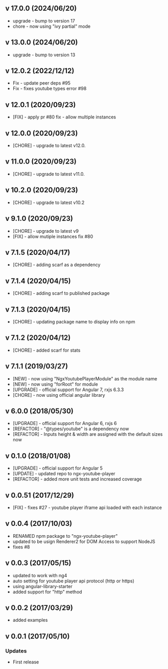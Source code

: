 
## v 17.0.0 (2024/06/20)

- upgrade - bump to version 17
- chore - now using "ivy partial" mode

## v 13.0.0 (2024/06/20)

- upgrade - bump to version 13

## v 12.0.2 (2022/12/12)

- Fix - update peer deps #95
- Fix - fixes youtube types error #98

## v 12.0.1 (2020/09/23)

- [FIX] - apply pr #80 fix - allow multiple instances

## v 12.0.0 (2020/09/23)

- [CHORE] - upgrade to latest v12.0.

## v 11.0.0 (2020/09/23)

- [CHORE] - upgrade to latest v11.0.

## v 10.2.0 (2020/09/23)

- [CHORE] - upgrade to latest v10.2

## v 9.1.0 (2020/09/23)

- [CHORE] - upgrade to latest v9
- [FIX] - allow mutiple instances fix #80

## v 7.1.5 (2020/04/17)

- [CHORE] - adding scarf as a dependency

## v 7.1.4 (2020/04/15)

- [CHORE] - adding scarf to published package

## v 7.1.3 (2020/04/15)

- [CHORE] - updating package name to display info on npm

## v 7.1.2 (2020/04/12)

- [CHORE] - added scarf for stats

## v 7.1.1 (2019/03/27)

- [NEW] - now using "NgxYoutubePlayerModule" as the module name
- [NEW] - now using "forRoot" for module
- [UPGRADE] - official support for Angular 7, rxjs 6.3.3
- [CHORE] - now using official angular library

## v 6.0.0 (2018/05/30)

- [UPGRADE] - official support for Angular 6, rxjs 6
- [REFACTOR] - "@types/youtube" is a dependency now
- [REFACTOR] - Inputs height & width are assigned with the default sizes now

## v 0.1.0 (2018/01/08)

- [UPGRADE] - official support for Angular 5
- [UPDATE] - updated repo to ngx-youtube-player
- [REFACTOR] - added more unit tests and increased coverage

## v 0.0.51 (2017/12/29)

- [FIX] - fixes #27 - youtube player iframe api loaded with each instance

## v 0.0.4 (2017/10/03)

- RENAMED npm package to "ngx-youtube-player"
- updated to be usign Renderer2 for DOM Access to support NodeJS
- fixes #8

## v 0.0.3 (2017/05/15)

- updated to work with ng4
- auto setting for youtube player api protocol (http or https)
- using angular-library-starter
- added support for "http" method

## v 0.0.2 (2017/03/29)

- added examples

## v 0.0.1 (2017/05/10)

### Updates

- First release
